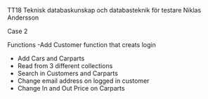 TT18 Teknisk databaskunskap och databasteknik för testare
Niklas Andersson

Case 2

Functions
-Add Customer function that creats login
- Add Cars and Carparts
- Read from 3 different collections
- Search in Customers and Carparts
- Change email address on logged in customer
- Change In and Out Price on Carparts
